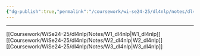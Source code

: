 ```yaml
---
{"dg-publish":true,"permalink":"/coursework/wi-se24-25/dl4nlp/notes/dl4-nlp-lecture-notes/","noteIcon":""}
---
```


---
[[Coursework/WiSe24-25/dl4nlp/Notes/W1_dl4nlp\|W1_dl4nlp]]
[[Coursework/WiSe24-25/dl4nlp/Notes/W2_dl4nlp\|W2_dl4nlp]]
[[Coursework/WiSe24-25/dl4nlp/Notes/W3_dl4nlp\|W3_dl4nlp]]
